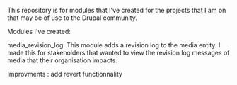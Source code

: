 This repository is for modules that I've created for the projects that I am on that may be of use to the Drupal community.

Modules I've created:

  media_revision_log: This module adds a revision log to the media entity. I made this for stakeholders that wanted to view the revision       log messages of media that their organisation impacts. 

  Improvments : add revert functionnality
